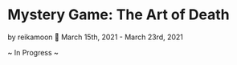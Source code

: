 # Mystery Game: The Art of Death
by reikamoon :ribbon:
March 15th, 2021 - March 23rd, 2021

~ In Progress ~